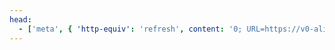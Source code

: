 ```yaml
---
head:
  - ['meta', { 'http-equiv': 'refresh', content: '0; URL=https://v0-ali-djoxkt.vercel.app/' }]
---
```

